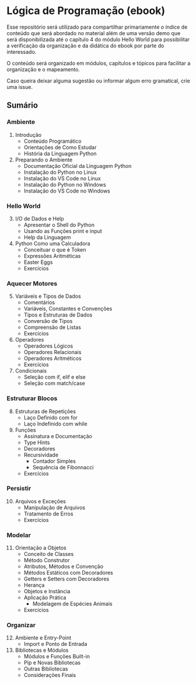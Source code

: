 # Lógica de Programação (ebook)

Esse repositório será utilizado para compartilhar primariamente o índice de conteúdo que será abordado no material além de uma versão demo que será disponibilizada até o capítulo 4 do módulo Hello World para possibilitar a verificação da organização e da didática do ebook por parte do interessado.

O conteúdo será organizado em módulos, capítulos e tópicos para facilitar a organização e o mapeamento.

Caso queira deixar alguma sugestão ou informar algum erro gramatical, crie uma issue.

## Sumário
### Ambiente
1. Introdução
    - Conteúdo Programático
    - Orientações de Como Estudar
    - História da Linguagem Python
2. Preparando o Ambiente
    - Documentação Oficial da Linguagem Python
    - Instalação do Python no Linux
    - Instalação do VS Code no Linux
    - Instalação do Python no Windows
    - Instalação do VS Code no Windows
### Hello World
3. I/O de Dados e Help
    - Apresentar o Shell do Python
    - Usando as Funções print e input
    - Help da Linguagem
4. Python Como uma Calculadora
    - Conceituar o que é Token
    - Expressões Aritméticas
    - Easter Eggs
    - Exercícios
### Aquecer Motores
5. Variáveis e Tipos de Dados
    - Comentários
    - Variáveis, Constantes e Convenções
    - Tipos e Estruturas de Dados
    - Conversão de Tipos
    - Compreensão de Listas
    - Exercícios
6. Operadores
    - Operadores Lógicos
    - Operadores Relacionais
    - Operadores Aritméticos
    - Exercícios
7. Condicionais
    - Seleção com if, elif e else
    - Seleção com match/case
### Estruturar Blocos
8. Estruturas de Repetições
    - Laço Definido com for
    - Laço Indefinido com while
9. Funções
    - Assinatura e Documentação
    - Type Hints
    - Decoradores
    - Recursividade
      - Contador Simples
      - Sequência de Fibonnacci
    - Exercícios
### Persistir
10. Arquivos e Exceções
    - Manipulação de Arquivos
    - Tratamento de Erros
    - Exercícios
### Modelar
11. Orientação a Objetos
    - Conceito de Classes
    - Método Construtor
    - Atributos, Métodos e Convenção
    - Métodos Estáticos com Decoradores
    - Getters e Setters com Decoradores
    - Herança
    - Objetos e Instância
    - Aplicação Prática
      - Modelagem de Espécies Animais
    - Exercícios
### Organizar
12. Ambiente e Entry-Point
    - Import e Ponto de Entrada
13. Bibliotecas e Módulos
    - Módulos e Funções Built-in
    - Pip e Novas Bibliotecas
    - Outras Bibliotecas
    - Considerações Finais
